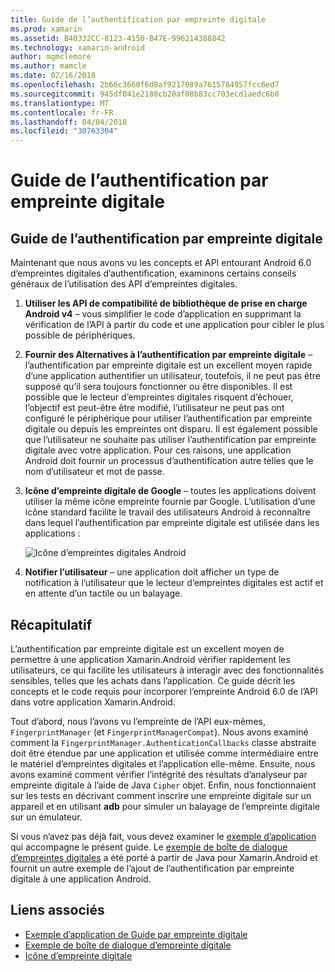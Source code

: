 ```yaml
---
title: Guide de l’authentification par empreinte digitale
ms.prod: xamarin
ms.assetid: B40332CC-8123-4150-B47E-996214388842
ms.technology: xamarin-android
author: mgmclemore
ms.author: mamcle
ms.date: 02/16/2018
ms.openlocfilehash: 2b66c3660f6d8af9217089a7615784957fcc6ed7
ms.sourcegitcommit: 945df041e2180cb20af08b83cc703ecd1aedc6b0
ms.translationtype: MT
ms.contentlocale: fr-FR
ms.lasthandoff: 04/04/2018
ms.locfileid: "30763304"
---
```

# <a name="fingerprint-authentication-guidance"></a>Guide de l’authentification par empreinte digitale

## <a name="fingerprint-authentication-guidance"></a>Guide de l’authentification par empreinte digitale

Maintenant que nous avons vu les concepts et API entourant Android 6.0 d’empreintes digitales d’authentification, examinons certains conseils généraux de l’utilisation des API d’empreintes digitales.

1. **Utiliser les API de compatibilité de bibliothèque de prise en charge Android v4** &ndash; vous simplifier le code d’application en supprimant la vérification de l’API à partir du code et une application pour cibler le plus possible de périphériques.
2. **Fournir des Alternatives à l’authentification par empreinte digitale** &ndash; l’authentification par empreinte digitale est un excellent moyen rapide d’une application authentifier un utilisateur, toutefois, il ne peut pas être supposé qu’il sera toujours fonctionner ou être disponibles. Il est possible que le lecteur d’empreintes digitales risquent d’échouer, l’objectif est peut-être être modifié, l’utilisateur ne peut pas ont configuré le périphérique pour utiliser l’authentification par empreinte digitale ou depuis les empreintes ont disparu. Il est également possible que l’utilisateur ne souhaite pas utiliser l’authentification par empreinte digitale avec votre application. Pour ces raisons, une application Android doit fournir un processus d’authentification autre telles que le nom d’utilisateur et mot de passe.
3. **Icône d’empreinte digitale de Google** &ndash; toutes les applications doivent utiliser la même icône empreinte fournie par Google. L’utilisation d’une icône standard facilite le travail des utilisateurs Android à reconnaître dans lequel l’authentification par empreinte digitale est utilisée dans les applications : 
    
    ![Icône d’empreintes digitales Android](summary-images/ic-fp-40px.png)
    
4. **Notifier l’utilisateur** &ndash; une application doit afficher un type de notification à l’utilisateur que le lecteur d’empreintes digitales est actif et en attente d’un tactile ou un balayage. 

## <a name="summary"></a>Récapitulatif

L’authentification par empreinte digitale est un excellent moyen de permettre à une application Xamarin.Android vérifier rapidement les utilisateurs, ce qui facilite les utilisateurs à interagir avec des fonctionnalités sensibles, telles que les achats dans l’application. Ce guide décrit les concepts et le code requis pour incorporer l’empreinte Android 6.0 de l’API dans votre application Xamarin.Android.

Tout d’abord, nous l’avons vu l’empreinte de l’API eux-mêmes, `FingerprintManager` (et `FingerprintManagerCompat`). Nous avons examiné comment la `FingerprintManager.AuthenticationCallbacks` classe abstraite doit être étendue par une application et utilisée comme intermédiaire entre le matériel d’empreintes digitales et l’application elle-même. Ensuite, nous avons examiné comment vérifier l’intégrité des résultats d’analyseur par empreinte digitale à l’aide de Java `Cipher` objet. Enfin, nous fonctionnaient sur les tests en décrivant comment inscrire une empreinte digitale sur un appareil et en utilisant **adb** pour simuler un balayage de l’empreinte digitale sur un émulateur. 

Si vous n’avez pas déjà fait, vous devez examiner le [exemple d’application](https://github.com/xamarin/monodroid-samples/tree/master/FingerprintGuide) qui accompagne le présent guide. Le [exemple de boîte de dialogue d’empreintes digitales](https://developer.xamarin.com/samples/monodroid/android-m/FingerprintDialog/) a été porté à partir de Java pour Xamarin.Android et fournit un autre exemple de l’ajout de l’authentification par empreinte digitale à une application Android.



## <a name="related-links"></a>Liens associés

- [Exemple d’application de Guide par empreinte digitale](https://github.com/xamarin/monodroid-samples/tree/master/FingerprintGuide)
- [Exemple de boîte de dialogue d’empreinte digitale](https://developer.xamarin.com/samples/monodroid/android-m/FingerprintDialog/)
- [Icône d’empreinte digitale](https://developer.android.comhttps://developer.xamarin.com/samples/FingerprintDialog/res/drawable-hdpi/ic_fp_40px.html)
